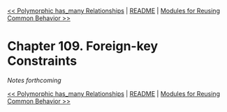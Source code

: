 [&lt;&lt; Polymorphic has_many Relationships](ch108-polymorphic-has-many-relationships.md) | [README](README.md) | [Modules for Reusing Common Behavior &gt;&gt;](ch110-modules-for-reusing-common-behavior.md)

# Chapter 109. Foreign-key Constraints

*Notes forthcoming*

[&lt;&lt; Polymorphic has_many Relationships](ch108-polymorphic-has-many-relationships.md) | [README](README.md) | [Modules for Reusing Common Behavior &gt;&gt;](ch110-modules-for-reusing-common-behavior.md)